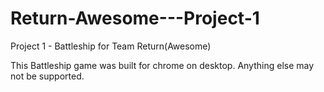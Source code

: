 # Return-Awesome---Project-1
Project 1 - Battleship for Team Return(Awesome)

This Battleship game was built for chrome on desktop. Anything else may not be supported. 

